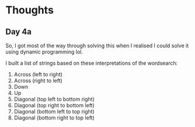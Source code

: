 # Thoughts
## Day 4a
So, I got most of the way through solving this when I realised I could solve it using dynamic programming lol.

I built a list of strings based on these interpretations of the wordsearch:
1. Across (left to right)
2. Across (right to left)
3. Down
4. Up
5. Diagonal (top left to bottom right)
6. Diagonal (top right to bottom left)
7. Diagonal (bottom left to top right)
8. Diagonal (bottom right to top left)